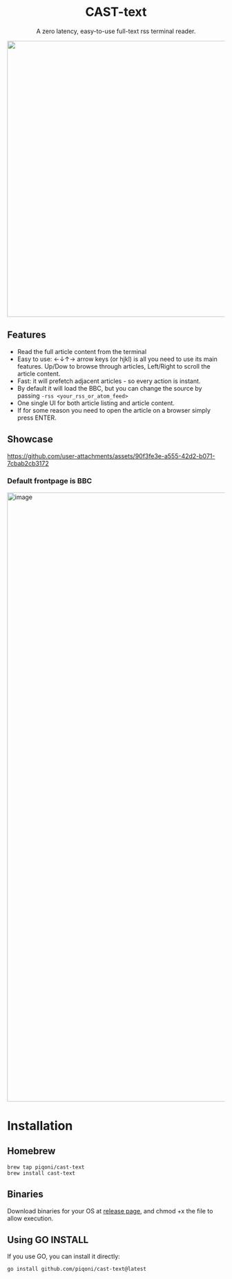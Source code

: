 <h1 align="center"> CAST-text </h1>
<p align="center"> A zero latency, easy-to-use full-text rss terminal reader.</p>

<div align="center"> <img width="640" src="https://github.com/user-attachments/assets/25d765b8-51fc-4b58-8d10-db82d93265c1"/> </div>

## Features
 - Read the full article content from the terminal
 - Easy to use: ←↓↑→ arrow keys (or hjkl) is all you need to use its main features. Up/Dow to browse through articles, Left/Right to scroll the article content. 
 - Fast: it will prefetch adjacent articles - so every action is instant.
 - By default it will load the BBC, but you can change the source by passing `-rss <your_rss_or_atom_feed>`
 - One single UI for both article listing and article content.
 - If for some reason you need to open the article on a browser simply press ENTER. 

## Showcase
https://github.com/user-attachments/assets/90f3fe3e-a555-42d2-b071-7cbab2cb3172
### Default frontpage is BBC
<img width="1412" alt="image" src="https://github.com/user-attachments/assets/a83f210b-a359-4541-bb95-83dbe8ec3094">

# Installation
## Homebrew
```
brew tap piqoni/cast-text
brew install cast-text
```

## Binaries
Download binaries for your OS at [release page](https://github.com/piqoni/cast-text/releases), and chmod +x the file to allow execution. 

## Using GO INSTALL
If you use GO, you can install it directly:
```
go install github.com/piqoni/cast-text@latest
```
